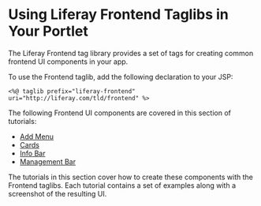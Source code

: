 # Using Liferay Frontend Taglibs in Your Portlet [](id=using-liferay-frontend-taglibs-in-your-portlet)

The Liferay Frontend tag library provides a set of tags for creating common 
frontend UI components in your app.  

To use the Frontend taglib, add the following declaration to your JSP:

    <%@ taglib prefix="liferay-frontend" uri="http://liferay.com/tld/frontend" %>

The following Frontend UI components are covered in this section of tutorials:

- [Add Menu](/develop/tutorials/-/knowledge_base/7-1/liferay-frontend-add-menu)
- [Cards](/develop/tutorials/-/knowledge_base/7-1/liferay-frontend-cards)
- [Info Bar](/develop/tutorials/-/knowledge_base/7-1/liferay-frontend-info-bar)
- [Management Bar](/develop/tutorials/-/knowledge_base/7-1/liferay-frontend-management-bar)

The tutorials in this section cover how to create these components with the 
Frontend taglibs. Each tutorial contains a set of examples along with a 
screenshot of the resulting UI. 
